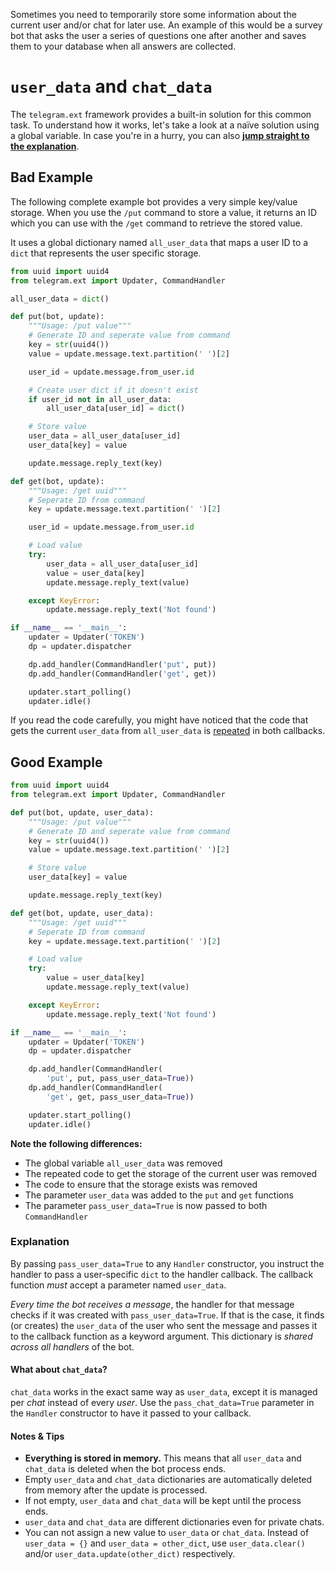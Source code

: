 Sometimes you need to temporarily store some information about the current user and/or chat for later use. An example of this would be a survey bot that asks the user a series of questions one after another and saves them to your database when all answers are collected. 

# `user_data` and `chat_data`
The `telegram.ext` framework provides a built-in solution for this common task. To understand how it works, let's take a look at a naïve solution using a global variable. In case you're in a hurry, you can also [**jump straight to the explanation**](#explanation).

## Bad Example
The following complete example bot provides a very simple key/value storage. When you use the `/put` command to store a value, it returns an ID which you can use with the `/get` command to retrieve the stored value.

It uses a global dictionary named `all_user_data` that maps a user ID to a `dict` that represents the user specific storage.

```python
from uuid import uuid4
from telegram.ext import Updater, CommandHandler

all_user_data = dict()

def put(bot, update):
    """Usage: /put value"""
    # Generate ID and seperate value from command
    key = str(uuid4())
    value = update.message.text.partition(' ')[2]

    user_id = update.message.from_user.id

    # Create user dict if it doesn't exist
    if user_id not in all_user_data:
        all_user_data[user_id] = dict()

    # Store value
    user_data = all_user_data[user_id]
    user_data[key] = value

    update.message.reply_text(key)

def get(bot, update):
    """Usage: /get uuid"""
    # Seperate ID from command
    key = update.message.text.partition(' ')[2]

    user_id = update.message.from_user.id

    # Load value
    try:
        user_data = all_user_data[user_id]
        value = user_data[key]
        update.message.reply_text(value)

    except KeyError:
        update.message.reply_text('Not found')

if __name__ == '__main__':
    updater = Updater('TOKEN')
    dp = updater.dispatcher

    dp.add_handler(CommandHandler('put', put))
    dp.add_handler(CommandHandler('get', get))

    updater.start_polling()
    updater.idle()
```

If you read the code carefully, you might have noticed that the code that gets the current `user_data` from `all_user_data` is [repeated](https://en.wikipedia.org/wiki/Don%27t_repeat_yourself) in both callbacks.

## Good Example
```python
from uuid import uuid4
from telegram.ext import Updater, CommandHandler

def put(bot, update, user_data):
    """Usage: /put value"""
    # Generate ID and seperate value from command
    key = str(uuid4())
    value = update.message.text.partition(' ')[2]

    # Store value
    user_data[key] = value

    update.message.reply_text(key)

def get(bot, update, user_data):
    """Usage: /get uuid"""
    # Seperate ID from command
    key = update.message.text.partition(' ')[2]

    # Load value
    try:
        value = user_data[key]
        update.message.reply_text(value)

    except KeyError:
        update.message.reply_text('Not found')

if __name__ == '__main__':
    updater = Updater('TOKEN')
    dp = updater.dispatcher

    dp.add_handler(CommandHandler(
        'put', put, pass_user_data=True))
    dp.add_handler(CommandHandler(
        'get', get, pass_user_data=True))

    updater.start_polling()
    updater.idle()
```

**Note the following differences:**
- The global variable `all_user_data` was removed
- The repeated code to get the storage of the current user was removed
- The code to ensure that the storage exists was removed
- The parameter `user_data` was added to the `put` and `get` functions
- The parameter `pass_user_data=True` is now passed to both `CommandHandler`

### Explanation
By passing `pass_user_data=True` to any `Handler` constructor, you instruct the handler to pass a user-specific `dict` to the handler callback. The callback function *must* accept a parameter named `user_data`.

*Every time the bot receives a message*, the handler for that message checks if it was created with `pass_user_data=True`. If that is the case, it finds (or creates) the `user_data` of the user who sent the message and passes it to the callback function as a keyword argument. This dictionary is *shared across all handlers* of the bot.

#### What about `chat_data`?
`chat_data` works in the exact same way as `user_data`, except it is managed per *chat* instead of every *user*. Use the `pass_chat_data=True` parameter in the `Handler` constructor to have it passed to your callback.  

#### Notes & Tips
- **Everything is stored in memory.** This means that all `user_data` and `chat_data` is deleted when the bot process ends.
- Empty `user_data` and `chat_data` dictionaries are automatically deleted from memory after the update is processed.
 - If not empty, `user_data` and `chat_data` will be kept until the process ends.
- `user_data` and `chat_data` are different dictionaries even for private chats.
- You can not assign a new value to `user_data` or `chat_data`. Instead of `user_data = {}` and `user_data = other_dict`, use `user_data.clear()` and/or `user_data.update(other_dict)` respectively.
